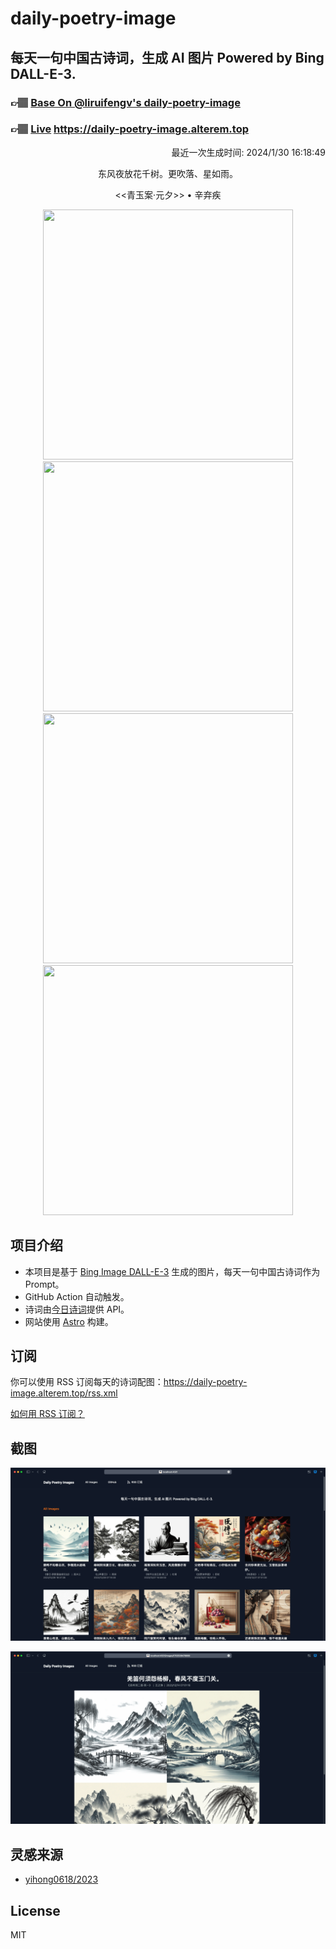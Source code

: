 
# daily-poetry-image

## 每天一句中国古诗词，生成 AI 图片 Powered by Bing DALL-E-3.

### 👉🏽 [Base On @liruifengv's daily-poetry-image](https://github.com/liruifengv/daily-poetry-image)

### 👉🏽 [Live](https://daily-poetry-image.alterem.top/) https://daily-poetry-image.alterem.top

<p align="right">
  最近一次生成时间: 2024/1/30 16:18:49
</p>
<p align="center">
东风夜放花千树。更吹落、星如雨。
</p>
<p align="center">
<<青玉案·元夕>> • 辛弃疾
</p>
<p align="center">
<img src="https://tse1.mm.bing.net/th/id/OIG2.pRAcauqrrMNep.AZEI7X" height="400" width="400" />
<img src="https://tse2.mm.bing.net/th/id/OIG2.dntu8RDgh1Z.eJ6UAEHY" height="400" width="400" />
<img src="https://tse1.mm.bing.net/th/id/OIG2.r39gsLN8M4lcGkgNaMd0" height="400" width="400" />
<img src="https://tse2.mm.bing.net/th/id/OIG2.MjzkhL7adHxd1RQ54ajJ" height="400" width="400" />
</p>

## 项目介绍

-   本项目是基于 [Bing Image DALL-E-3](https://www.bing.com/images/create) 生成的图片，每天一句中国古诗词作为 Prompt。
-   GitHub Action 自动触发。
-   诗词由[今日诗词](https://www.jinrishici.com/)提供 API。
-   网站使用 [Astro](https://astro.build) 构建。

## 订阅

你可以使用 RSS 订阅每天的诗词配图：https://daily-poetry-image.alterem.top/rss.xml

[如何用 RSS 订阅？](https://zhuanlan.zhihu.com/p/55026716)

## 截图

![图片列表](./screenshots/Snipaste_2023-12-28_21-00-26.png)

![图片详情](./screenshots/Snipaste_2023-12-28_21-00-53.png)

## 灵感来源

-   [yihong0618/2023](https://github.com/yihong0618/2023)

## License

MIT
